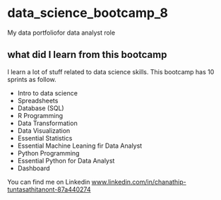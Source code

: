 # data_science_bootcamp_8
My data portfoliofor data analyst role

## what did I learn  from this bootcamp 

I learn a lot of stuff related to data science skills. This bootcamp has 10 sprints as follow.

- Intro to data science
- Spreadsheets
- Database (SQL)
- R Programming
- Data Transformation
- Data Visualization
- Essential Statistics
- Essential Machine Leaning fir Data Analyst
- Python Programming
- Essential Python for Data Analyst
- Dashboard

You can find me on Linkedin www.linkedin.com/in/chanathip-tuntasathitanont-87a440274
